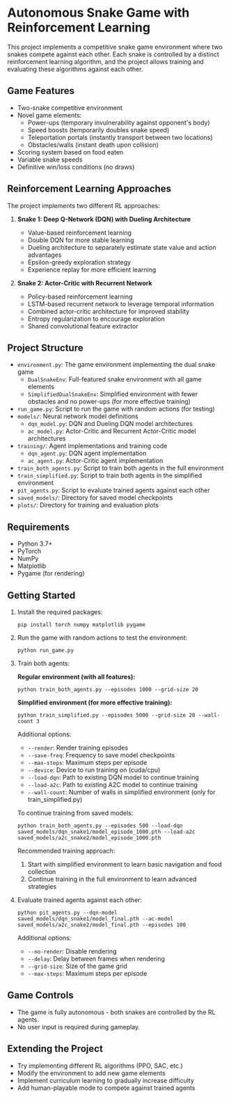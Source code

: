 # Autonomous Snake Game with Reinforcement Learning

This project implements a competitive snake game environment where two snakes compete against each other. Each snake is controlled by a distinct reinforcement learning algorithm, and the project allows training and evaluating these algorithms against each other.

## Game Features

- Two-snake competitive environment
- Novel game elements:
  - Power-ups (temporary invulnerability against opponent's body)
  - Speed boosts (temporarily doubles snake speed)
  - Teleportation portals (instantly transport between two locations)
  - Obstacles/walls (instant death upon collision)
- Scoring system based on food eaten
- Variable snake speeds
- Definitive win/loss conditions (no draws)

## Reinforcement Learning Approaches

The project implements two different RL approaches:

1. **Snake 1: Deep Q-Network (DQN) with Dueling Architecture**
   - Value-based reinforcement learning
   - Double DQN for more stable learning
   - Dueling architecture to separately estimate state value and action advantages
   - Epsilon-greedy exploration strategy
   - Experience replay for more efficient learning

2. **Snake 2: Actor-Critic with Recurrent Network**
   - Policy-based reinforcement learning
   - LSTM-based recurrent network to leverage temporal information
   - Combined actor-critic architecture for improved stability
   - Entropy regularization to encourage exploration
   - Shared convolutional feature extractor

## Project Structure

- `environment.py`: The game environment implementing the dual snake game
  - `DualSnakeEnv`: Full-featured snake environment with all game elements
  - `SimplifiedDualSnakeEnv`: Simplified environment with fewer obstacles and no power-ups (for more effective training)
- `run_game.py`: Script to run the game with random actions (for testing)
- `models/`: Neural network model definitions
  - `dqn_model.py`: DQN and Dueling DQN model architectures
  - `ac_model.py`: Actor-Critic and Recurrent Actor-Critic model architectures
- `training/`: Agent implementations and training code
  - `dqn_agent.py`: DQN agent implementation
  - `ac_agent.py`: Actor-Critic agent implementation
- `train_both_agents.py`: Script to train both agents in the full environment
- `train_simplified.py`: Script to train both agents in the simplified environment
- `pit_agents.py`: Script to evaluate trained agents against each other
- `saved_models/`: Directory for saved model checkpoints
- `plots/`: Directory for training and evaluation plots

## Requirements

- Python 3.7+
- PyTorch
- NumPy
- Matplotlib
- Pygame (for rendering)

## Getting Started

1. Install the required packages:
   ```
   pip install torch numpy matplotlib pygame
   ```

2. Run the game with random actions to test the environment:
   ```
   python run_game.py
   ```

3. Train both agents:

   **Regular environment (with all features):**
   ```
   python train_both_agents.py --episodes 1000 --grid-size 20
   ```
   
   **Simplified environment (for more effective training):**
   ```
   python train_simplified.py --episodes 5000 --grid-size 20 --wall-count 3
   ```
   
   Additional options:
   - `--render`: Render training episodes
   - `--save-freq`: Frequency to save model checkpoints
   - `--max-steps`: Maximum steps per episode
   - `--device`: Device to run training on (cuda/cpu)
   - `--load-dqn`: Path to existing DQN model to continue training
   - `--load-a2c`: Path to existing A2C model to continue training
   - `--wall-count`: Number of walls in simplified environment (only for train_simplified.py)
   
   To continue training from saved models:
   ```
   python train_both_agents.py --episodes 500 --load-dqn saved_models/dqn_snake1/model_episode_1000.pth --load-a2c saved_models/a2c_snake2/model_episode_1000.pth
   ```
   
   Recommended training approach:
   1. Start with simplified environment to learn basic navigation and food collection
   2. Continue training in the full environment to learn advanced strategies

4. Evaluate trained agents against each other:
   ```
   python pit_agents.py --dqn-model saved_models/dqn_snake1/model_final.pth --ac-model saved_models/a2c_snake2/model_final.pth --episodes 100
   ```
   Additional options:
   - `--no-render`: Disable rendering
   - `--delay`: Delay between frames when rendering
   - `--grid-size`: Size of the game grid
   - `--max-steps`: Maximum steps per episode

## Game Controls

- The game is fully autonomous - both snakes are controlled by the RL agents.
- No user input is required during gameplay.

## Extending the Project

- Try implementing different RL algorithms (PPO, SAC, etc.)
- Modify the environment to add new game elements
- Implement curriculum learning to gradually increase difficulty
- Add human-playable mode to compete against trained agents